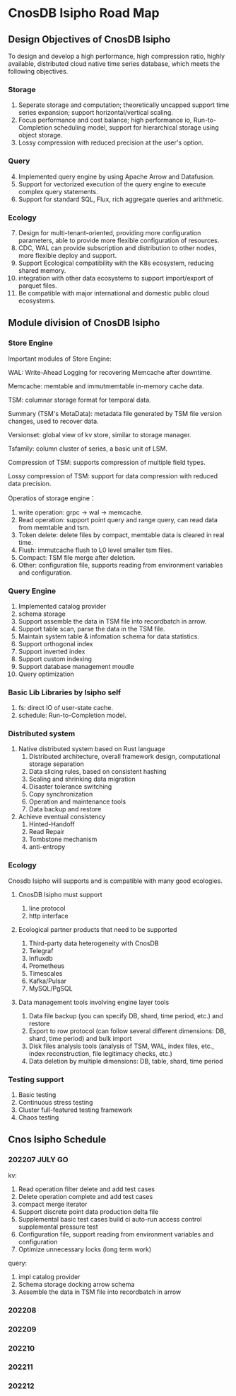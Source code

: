 # CnosDB Isipho Road Map
## Design Objectives of CnosDB Isipho
To design and develop a high performance, high compression ratio, highly available, distributed cloud native time series database, which meets the following objectives.
### Storage
1. Seperate storage and computation; theoretically uncapped support time series expansion; support horizontal/vertical scaling.
2. Focus performance and cost balance; high performance io, Run-to-Completion scheduling model, support for hierarchical storage using object storage.
3. Lossy compression with reduced precision at the user's option.
### Query
4. Implemented query engine by using Apache Arrow and Datafusion.
5. Support for vectorized execution of the query engine to execute complex query statements.
6. Support for standard SQL, Flux, rich aggregate queries and arithmetic.
### Ecology
7. Design for multi-tenant-oriented, providing more configuration parameters, able to provide more flexible configuration of resources.
8. CDC, WAL can provide subscription and distribution to other nodes, more flexible deploy and support.
9. Support Ecological compatibility with the K8s ecosystem, reducing shared memory.
10. integration with other data ecosystems to support import/export of parquet files.
11. Be compatible with major international and domestic public cloud ecosystems.
## Module division of CnosDB Isipho
### Store Engine
Important modules of Store Engine:

WAL: Write-Ahead Logging for recovering Memcache after downtime.

Memcache: memtable and immutmemtable in-memory cache data.

TSM: columnar storage format for temporal data.

Summary (TSM's MetaData): metadata file generated by TSM file version changes, used to recover data.

Versionset: global view of kv store, similar to storage manager.

Tsfamily: column cluster of series, a basic unit of LSM.

Compression of TSM: supports compression of multiple field types.

Lossy compression of TSM: support for data compression with reduced data precision.

Operatios of storage engine：
1. write operation: grpc -> wal -> memcache.
2. Read operation: support point query and range query, can read data from memtable and tsm.
3. Token delete: delete files by compact, memtable data is cleared in real time.
4. Flush: immutcache flush to L0 level smaller tsm files.
5. Compact: TSM file merge after deletion.
6. Other: configuration file, supports reading from environment variables and configuration.
### Query Engine
1. Implemented catalog provider
2. schema storage
3. Support assemble the data in TSM file into recordbatch in arrow.
4. Support table scan, parse the data in the TSM file.
5. Maintain system table & infomation schema for data statistics.
6. Support orthogonal index
7. Support  inverted index
8. Support custom indexing
9. Support database management moudle
10. Query optimization
### Basic Lib Libraries by Isipho self
1. fs: direct IO of user-state cache.
2. schedule: Run-to-Completion model.
### Distributed system
1. Native distributed system based on Rust language
    1. Distributed architecture, overall framework design, computational storage separation
    2. Data slicing rules, based on consistent hashing
    3. Scaling and shrinking data migration
    4. Disaster tolerance switching
    5. Copy synchronization
    6. Operation and maintenance tools
    7. Data backup and restore
2. Achieve eventual consistency
    1. Hinted-Handoff
    2. Read Repair
    3. Tombstone mechanism
    4. anti-entropy
### Ecology
Cnosdb Isipho will supports and is compatible with many good ecologies.
1. CnosDB Isipho must support
    1. line protocol
    2. http interface
2. Ecological partner products that need to be supported
    1. Third-party data heterogeneity with CnosDB
    2. Telegraf
    3. Influxdb
    4. Prometheus
    5. Timescales
    6. Kafka/Pulsar
    7. MySQL/PgSQL

3. Data management tools involving engine layer tools
    1. Data file backup (you can specify DB, shard, time period, etc.) and restore
    2. Export to row protocol (can follow several different dimensions: DB, shard, time period) and bulk import
    3. Disk files analysis tools (analysis of TSM, WAL, index files, etc., index reconstruction, file legitimacy checks, etc.)
    4. Data deletion by multiple dimensions: DB, table, shard, time period

### Testing support
1. Basic testing
2. Continuous stress testing
3. Cluster full-featured testing framework
4. Chaos testing
## Cnos Isipho Schedule
### 202207 JULY GO
kv:
1. Read operation filter delete and add test cases
2. Delete operation complete and add test cases
3. compact merge iterator
4. Support discrete point data production delta file
5. Supplemental basic test cases build ci auto-run access control supplemental pressure test
6. Configuration file, support reading from environment variables and configuration
7. Optimize unnecessary locks (long term work)

query:
1. impl catalog provider
2. Schema storage docking arrow schema
3. Assemble the data in TSM file into recordbatch in arrow
### 202208
### 202209
### 202210
### 202211
### 202212
